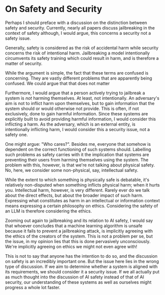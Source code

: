# On Safety and Security

Perhaps I should preface with a discussion on the distinction between safety and
security. Currently, nearly all papers discuss jailbreaking in the context of
safety although, I would argue, this concerns a security not a safety issue.

Generally, safety is considered as the risk of accidental harm while security
concerns the risk of intentional harm. Jailbreaking a model intentionally
circumvents its safety training which could result in harm, and is therefore a
matter of security.

While the argument is simple, the fact that these terms are confused is
concerning. They are vastly different problems that are apparently being
confused. We could argue that that does not matter

Furthermore, I would argue that a person actively trying to jailbreak a system
is _not_ harming themselves. At least, not intentionally. An adversary's aim is
not to inflict harm upon themselves, but to gain information that the system
should or would otherwise not provide. This is often, if not exclusively, done
to gain harmful information. Since these systems are explicitly built to avoid
providing harmful information, I would consider this inflicting a harm. As the
adversary, which is an external entity, is intentionally inflicting harm, I
would consider this a security issue, not a safety one.

One might argue: "Who cares?". Besides me, everyone that somehow is dependent on
the correct functioning of such systems should. Labelling such problems as
safety carries with it the implication that systems are preventing their users
from harming themselves using the system. The problem with this, however, is
that we're not talking about physical safety. No, here, we consider some
non-physical, say, intellectual safety.

While the extent to which something is physically safe is debatable, it's
relatively non-disputed when something inflicts physical harm; when it hurts
you. Intellectual harm, however, is very different. Rarely ever do we talk about
the direct effects, but about the broader impact of such harm.  Expressing what
constitutes as harm in an intellectual or information context means expressing a
certain philosophy on ethics. Considering the safety of an LLM is therefore
considering the ethics.

Zooming out again to jailbreaking and its relation to AI safety, I would say
that whoever concludes that a machine learning algorithm is unsafe because it
fails to prevent a jailbreaking attack, is implicitly agreeing with the ethics
of the creators of the system. This is not a problem per se, but the issue, in
my opinion lies that this is done pervasively unconsciously. We're implicitly
agreeing on ethics we might not even agree with!

<!--  Rant about agreeing with companies, or a general lack of critical thinking?  -->

This is not to say that anyone has the intention to do so, and the discussion
on safety is an incredibly important one. But the issue here lies in the wrong
type of discussion. If we aim to determine whether a system is aligned with
its requirements, we should consider it a security issue. If we all actually
put as much thought into the discussion of AI safety instead of that of AI
security, our understanding of these systems as well as ourselves might
progress a whole lot faster.

